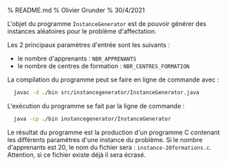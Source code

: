 % README.md
% Olivier Grunder
% 30/4/2021

L'objet du programme `InstanceGenerator` est de pouvoir générer des instances aléatoires pour le problème d'affectation.

Les 2 principaux paramètres d'entrée sont les suivants :

  - le nombre d'apprenants : `NBR_APPRENANTS`
  - le nombre de centres de formation : `NBR_CENTRES_FORMATION`

La compilation du programme peut se faire en ligne de commande avec :
~~~~bash
  javac -d ./bin src/instancegenerator/InstanceGenerator.java
~~~~

L'exécution du programme se fait par la ligne de commande :
~~~~bash
  java -cp ./bin instancegenerator/InstanceGenerator
~~~~

Le résultat du programme est la production d'un programme C contenant les différents paramètres d'une instance du problème. Si le nombre d'apprenants est 20, le nom du fichier sera : `instance-20formations.c`. Attention, si ce fichier existe déjà il sera écrasé. 
